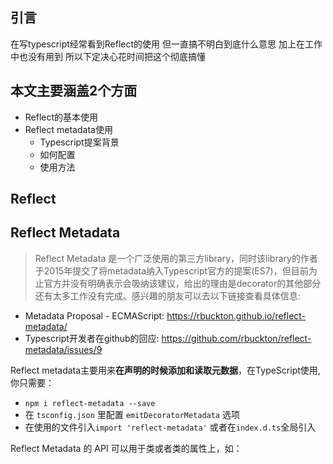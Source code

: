 引言
-
在写typescript经常看到Reflect的使用 但一直搞不明白到底什么意思 加上在工作中也没有用到 所以下定决心花时间把这个彻底搞懂

本文主要涵盖2个方面
- 
+ Reflect的基本使用
+ Reflect metadata使用
  - Typescript提案背景
  - 如何配置
  - 使用方法

Reflect
- 


Reflect Metadata
- 
> Reflect Metadata 是一个广泛使用的第三方library，同时该library的作者于2015年提交了将metadata纳入Typescript官方的提案(ES7)，但目前为止官方并没有明确表示会吸纳该建议，给出的理由是decorator的其他部分还有太多工作没有完成。感兴趣的朋友可以去以下链接查看具体信息:
+ Metadata Proposal - ECMAScript: https://rbuckton.github.io/reflect-metadata/
+ Typescript开发者在github的回应: https://github.com/rbuckton/reflect-metadata/issues/9

Reflect metadata主要用来**在声明的时候添加和读取元数据**，在TypeScript使用, 你只需要：
- `npm i reflect-metadata --save`
- 在 `tsconfig.json` 里配置 `emitDecoratorMetadata` 选项
- 在使用的文件引入`import 'reflect-metadata'` 或者在`index.d.ts`全局引入

Reflect Metadata 的 API 可以用于类或者类的属性上，如：